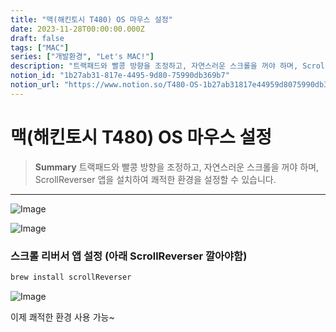 ```yaml
---
title: "맥(해킨토시 T480) OS 마우스 설정"
date: 2023-11-28T00:00:00.000Z
draft: false
tags: ["MAC"]
series: ["개발환경", "Let's MAC!"]
description: "트랙패드와 빨콩 방향을 조정하고, 자연스러운 스크롤을 꺼야 하며, ScrollReverser 앱을 설치하여 쾌적한 환경을 설정할 수 있습니다."
notion_id: "1b27ab31-817e-4495-9d80-75990db369b7"
notion_url: "https://www.notion.so/T480-OS-1b27ab31817e44959d8075990db369b7"
---
```


# 맥(해킨토시 T480) OS 마우스 설정

> **Summary**
> 트랙패드와 빨콩 방향을 조정하고, 자연스러운 스크롤을 꺼야 하며, ScrollReverser 앱을 설치하여 쾌적한 환경을 설정할 수 있습니다.

---


![Image](https://prod-files-secure.s3.us-west-2.amazonaws.com/09ccd4d5-876c-4bba-bbdf-cc77a0a11257/63fa7f7b-b997-4a55-be5f-bceb30ba77c9/Untitled.png?X-Amz-Algorithm=AWS4-HMAC-SHA256&X-Amz-Content-Sha256=UNSIGNED-PAYLOAD&X-Amz-Credential=ASIAZI2LB466QSUVHDZH%2F20250724%2Fus-west-2%2Fs3%2Faws4_request&X-Amz-Date=20250724T115843Z&X-Amz-Expires=3600&X-Amz-Security-Token=IQoJb3JpZ2luX2VjEAQaCXVzLXdlc3QtMiJHMEUCIGu4cI%2FK1Vi1c3OI49WJdruVXtLb2blW2q7e7gwwiQMLAiEAmeEvqkMm4j2PEOUF%2F3mnamyf8m%2BbdoDHC4ltisQ68nsq%2FwMILRAAGgw2Mzc0MjMxODM4MDUiDLJORbiNJFVJZ6EMxyrcA1KY13CbkW43fm0p3uON%2BE2X4UfM4%2FITBFM7zxsp%2Fd3lb%2BiEdG0ZsVJLQ1PyCXEtNp8hpaMp5ru5Zu%2BpBBTkayoYDXnEvNzoF1Rlk4QVNHxAgnt8ocVbbWXUmK1bZSDk%2BpQhC8OH8m7CKr8rr6hDALhG04FrEjZkWgpgZ8QC1ZLl3BWDJ69YJZshxTcAg3n9ZhCyIxhhU4v9Um%2B9cg%2FP4a5CygnT4qDq4sBGi2kOp1N3p%2BT4OviLGrmNH%2FZHX3AQUHPEweiO9keNvpvFzkFjHByfKcUbhXoOhqXy7PTwTbWUtUgRsQmBRM6ueWP8yHl%2BJVxvKf2uzbGOYgXKERVEF3tT3SY5cFmux1lgtGmvtt%2FEM4qrUK425OHWVRG8Kx0PcJbdwGWu5glBoo0ojdbuouwjVbetYSuI1hP3GL9XKh8e3BijkJy4kTg06es2gNPh0XULClpHfOSXBQh3UrI6F50dZZ6Jp8cNZCIV38h3CxOMkS9S38ksV5%2FLhXIccQE2IWu8pbnQKmoI42xk3ZaAIb5ty55H2BSy5ED25MVnVOsm7%2Ffj6qJBdgeWg7OUTFrVLzkE1y8NKqOJAp6anh9L3EXgG7F0OWe1RkdD7EB9izCNO1nMJculqfrW9UEzMI6%2FiMQGOqUBI7M7LfaD%2BGyiq9V0WyiyU7oHck0gOll7g6NUEok0yZliL4QmUv02%2BrtuKiQB6IX7rcfH4SYereLxBz9fI93%2Fs6YMbQ3e3ixRf0X%2FEbsaLk1GtB46Uyj2JQ8nN37ASAXm8xY3RTwcfQJ6TZUB6URhcG34dUgBwhoHQxzbcOcUVnjANBbKvWJ4BTy4Gi%2BeqrBwLVG%2FFrJRiSQ2DPiW6LyOOC5qkMOj&X-Amz-Signature=2dc49d1ff0d53db5fbdcc49d8527c0be66b219fbf5c59124e020b881a19621bd&X-Amz-SignedHeaders=host&x-amz-checksum-mode=ENABLED&x-id=GetObject)

![Image](https://prod-files-secure.s3.us-west-2.amazonaws.com/09ccd4d5-876c-4bba-bbdf-cc77a0a11257/95d3e146-1725-4d50-b010-2aeabd9dc484/Untitled.png?X-Amz-Algorithm=AWS4-HMAC-SHA256&X-Amz-Content-Sha256=UNSIGNED-PAYLOAD&X-Amz-Credential=ASIAZI2LB466QSUVHDZH%2F20250724%2Fus-west-2%2Fs3%2Faws4_request&X-Amz-Date=20250724T115843Z&X-Amz-Expires=3600&X-Amz-Security-Token=IQoJb3JpZ2luX2VjEAQaCXVzLXdlc3QtMiJHMEUCIGu4cI%2FK1Vi1c3OI49WJdruVXtLb2blW2q7e7gwwiQMLAiEAmeEvqkMm4j2PEOUF%2F3mnamyf8m%2BbdoDHC4ltisQ68nsq%2FwMILRAAGgw2Mzc0MjMxODM4MDUiDLJORbiNJFVJZ6EMxyrcA1KY13CbkW43fm0p3uON%2BE2X4UfM4%2FITBFM7zxsp%2Fd3lb%2BiEdG0ZsVJLQ1PyCXEtNp8hpaMp5ru5Zu%2BpBBTkayoYDXnEvNzoF1Rlk4QVNHxAgnt8ocVbbWXUmK1bZSDk%2BpQhC8OH8m7CKr8rr6hDALhG04FrEjZkWgpgZ8QC1ZLl3BWDJ69YJZshxTcAg3n9ZhCyIxhhU4v9Um%2B9cg%2FP4a5CygnT4qDq4sBGi2kOp1N3p%2BT4OviLGrmNH%2FZHX3AQUHPEweiO9keNvpvFzkFjHByfKcUbhXoOhqXy7PTwTbWUtUgRsQmBRM6ueWP8yHl%2BJVxvKf2uzbGOYgXKERVEF3tT3SY5cFmux1lgtGmvtt%2FEM4qrUK425OHWVRG8Kx0PcJbdwGWu5glBoo0ojdbuouwjVbetYSuI1hP3GL9XKh8e3BijkJy4kTg06es2gNPh0XULClpHfOSXBQh3UrI6F50dZZ6Jp8cNZCIV38h3CxOMkS9S38ksV5%2FLhXIccQE2IWu8pbnQKmoI42xk3ZaAIb5ty55H2BSy5ED25MVnVOsm7%2Ffj6qJBdgeWg7OUTFrVLzkE1y8NKqOJAp6anh9L3EXgG7F0OWe1RkdD7EB9izCNO1nMJculqfrW9UEzMI6%2FiMQGOqUBI7M7LfaD%2BGyiq9V0WyiyU7oHck0gOll7g6NUEok0yZliL4QmUv02%2BrtuKiQB6IX7rcfH4SYereLxBz9fI93%2Fs6YMbQ3e3ixRf0X%2FEbsaLk1GtB46Uyj2JQ8nN37ASAXm8xY3RTwcfQJ6TZUB6URhcG34dUgBwhoHQxzbcOcUVnjANBbKvWJ4BTy4Gi%2BeqrBwLVG%2FFrJRiSQ2DPiW6LyOOC5qkMOj&X-Amz-Signature=30ffd7ebcc61b828b6ae20fedb616852da168f6476d757d08b23aadcf76d0b8c&X-Amz-SignedHeaders=host&x-amz-checksum-mode=ENABLED&x-id=GetObject)

### 스크롤 리버서 앱 설정 (아래 ScrollReverser 깔아야함)

```bash
brew install scrollReverser
```

![Image](https://prod-files-secure.s3.us-west-2.amazonaws.com/09ccd4d5-876c-4bba-bbdf-cc77a0a11257/5549ad15-f560-4f9e-a688-34ba249930c5/Untitled.png?X-Amz-Algorithm=AWS4-HMAC-SHA256&X-Amz-Content-Sha256=UNSIGNED-PAYLOAD&X-Amz-Credential=ASIAZI2LB466QSUVHDZH%2F20250724%2Fus-west-2%2Fs3%2Faws4_request&X-Amz-Date=20250724T115843Z&X-Amz-Expires=3600&X-Amz-Security-Token=IQoJb3JpZ2luX2VjEAQaCXVzLXdlc3QtMiJHMEUCIGu4cI%2FK1Vi1c3OI49WJdruVXtLb2blW2q7e7gwwiQMLAiEAmeEvqkMm4j2PEOUF%2F3mnamyf8m%2BbdoDHC4ltisQ68nsq%2FwMILRAAGgw2Mzc0MjMxODM4MDUiDLJORbiNJFVJZ6EMxyrcA1KY13CbkW43fm0p3uON%2BE2X4UfM4%2FITBFM7zxsp%2Fd3lb%2BiEdG0ZsVJLQ1PyCXEtNp8hpaMp5ru5Zu%2BpBBTkayoYDXnEvNzoF1Rlk4QVNHxAgnt8ocVbbWXUmK1bZSDk%2BpQhC8OH8m7CKr8rr6hDALhG04FrEjZkWgpgZ8QC1ZLl3BWDJ69YJZshxTcAg3n9ZhCyIxhhU4v9Um%2B9cg%2FP4a5CygnT4qDq4sBGi2kOp1N3p%2BT4OviLGrmNH%2FZHX3AQUHPEweiO9keNvpvFzkFjHByfKcUbhXoOhqXy7PTwTbWUtUgRsQmBRM6ueWP8yHl%2BJVxvKf2uzbGOYgXKERVEF3tT3SY5cFmux1lgtGmvtt%2FEM4qrUK425OHWVRG8Kx0PcJbdwGWu5glBoo0ojdbuouwjVbetYSuI1hP3GL9XKh8e3BijkJy4kTg06es2gNPh0XULClpHfOSXBQh3UrI6F50dZZ6Jp8cNZCIV38h3CxOMkS9S38ksV5%2FLhXIccQE2IWu8pbnQKmoI42xk3ZaAIb5ty55H2BSy5ED25MVnVOsm7%2Ffj6qJBdgeWg7OUTFrVLzkE1y8NKqOJAp6anh9L3EXgG7F0OWe1RkdD7EB9izCNO1nMJculqfrW9UEzMI6%2FiMQGOqUBI7M7LfaD%2BGyiq9V0WyiyU7oHck0gOll7g6NUEok0yZliL4QmUv02%2BrtuKiQB6IX7rcfH4SYereLxBz9fI93%2Fs6YMbQ3e3ixRf0X%2FEbsaLk1GtB46Uyj2JQ8nN37ASAXm8xY3RTwcfQJ6TZUB6URhcG34dUgBwhoHQxzbcOcUVnjANBbKvWJ4BTy4Gi%2BeqrBwLVG%2FFrJRiSQ2DPiW6LyOOC5qkMOj&X-Amz-Signature=b92dc3e8ddc992646dfbeeba23de89b1f61b31d511c2181d8141f6fc8d6a763b&X-Amz-SignedHeaders=host&x-amz-checksum-mode=ENABLED&x-id=GetObject)


이제 쾌적한 환경 사용 가능~

